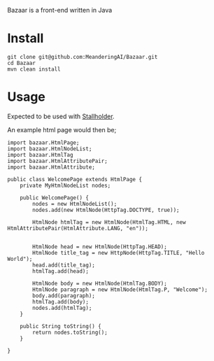 Bazaar is a front-end written in Java

# Install

```
git clone git@github.com:MeanderingAI/Bazaar.git
cd Bazaar
mvn clean install
```

# Usage

Expected to be used with [Stallholder](https://github.com/MeanderingAI/Stallholder).

An example html page would then be;
```
import bazaar.HtmlPage;
import bazaar.HtmlNodeList;
import bazaar.HtmlTag
import bazaar.HtmlAttributePair;
import bazaar.HtmlAttribute;

public class WelcomePage extends HtmlPage {
    private MyHtmlNodeList nodes;

    public WelcomePage() {
        nodes = new HtmlNodeList();
        nodes.add(new HtmlNode(HttpTag.DOCTYPE, true));

        HtmlNode htmlTag = new HtmlNode(HtmlTag.HTML, new HtmlAttributePair(HtmlAttribute.LANG, "en"));


        HtmlNode head = new HtmlNode(HttpTag.HEAD);
        HtmlNode title_tag = new HttpNode(HttpTag.TITLE, "Hello World");
        head.add(title_tag);
        htmlTag.add(head);

        HtmlNode body = new HtmlNode(HtmlTag.BODY);
        HtmlNode paragraph = new HtmlNode(HtmlTag.P, "Welcome");
        body.add(paragraph);
        htmlTag.add(body);
        nodes.add(htmlTag);
    }

    public String toString() {
        return nodes.toString();
    }
    
}
```
